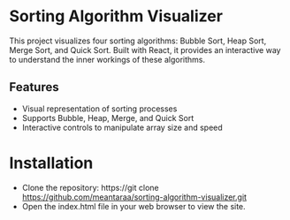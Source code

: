 # Sorting Algorithm Visualizer

This project visualizes four sorting algorithms: Bubble Sort, Heap Sort, Merge Sort, and Quick Sort. Built with React, it provides an interactive way to understand the inner workings of these algorithms.

## Features
- Visual representation of sorting processes
- Supports Bubble, Heap, Merge, and Quick Sort
- Interactive controls to manipulate array size and speed

# Installation
- Clone the repository: https://git clone https://github.com/meantaraa/sorting-algorithm-visualizer.git
- Open the index.html file in your web browser to view the site. 

